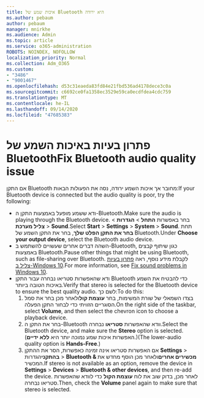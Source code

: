 ```yaml
---
title: איכות שמע של Bluetooth היא ירודה
ms.author: pebaum
author: pebaum
manager: mnirkhe
ms.audience: Admin
ms.topic: article
ms.service: o365-administration
ROBOTS: NOINDEX, NOFOLLOW
localization_priority: Normal
ms.collection: Adm_O365
ms.custom:
- "3486"
- "9001467"
ms.openlocfilehash: d53c31eaeda83fd84e21fbd536ad4178dece3c0a
ms.sourcegitcommit: c6692ce0fa1358ec3529e59ca0ecdfdea4cdc759
ms.translationtype: MT
ms.contentlocale: he-IL
ms.lasthandoff: 09/14/2020
ms.locfileid: "47685383"
---
```

# <a name="fix-bluetooth-audio-quality-issue"></a><span data-ttu-id="ac116-102">פתרון בעיות באיכות השמע של Bluetooth</span><span class="sxs-lookup"><span data-stu-id="ac116-102">Fix Bluetooth audio quality issue</span></span>

<span data-ttu-id="ac116-103">אם התקן Bluetooth מחובר אך איכות השמע ירודה, נסה את הפעולות הבאות:</span><span class="sxs-lookup"><span data-stu-id="ac116-103">If your Bluetooth device is connected but the audio quality is poor, try the following:</span></span>

- <span data-ttu-id="ac116-104">ודא ששמע מופעל באמצעות התקן ה-Bluetooth.</span><span class="sxs-lookup"><span data-stu-id="ac116-104">Make sure the audio is playing through the Bluetooth device.</span></span> <span data-ttu-id="ac116-105">בחר באפשרות **התחל**  >  **הגדרות**  >  **צליל מערכת**  >  **Sound**.</span><span class="sxs-lookup"><span data-stu-id="ac116-105">Select **Start** > **Settings** > **System** > **Sound**.</span></span> <span data-ttu-id="ac116-106">תחת **בחר את התקן הפלט שלך**, בחר את התקן השמע של Bluetooth.</span><span class="sxs-lookup"><span data-stu-id="ac116-106">Under **Choose your output device**, select the Bluetooth audio device.</span></span>
- <span data-ttu-id="ac116-107">השהה דברים אחרים שעשויים להשתמש ב-Bluetooth, כגון שיתוף קבצים באמצעות Bluetooth.</span><span class="sxs-lookup"><span data-stu-id="ac116-107">Pause other things that might be using Bluetooth, such as file-sharing over Bluetooth.</span></span> <span data-ttu-id="ac116-108">לקבלת מידע נוסף, ראה [פתרון בעיות צליל ב-Windows 10](https://support.microsoft.com/help/4520288/windows-10-fix-sound-problems).</span><span class="sxs-lookup"><span data-stu-id="ac116-108">For more information, see [Fix sound problems in Windows 10](https://support.microsoft.com/help/4520288/windows-10-fix-sound-problems).</span></span>
- <span data-ttu-id="ac116-109">ודא שהאפשרות סטריאו נבחרה עבור התקן Bluetooth כדי להבטיח את השמע באיכות הטובה ביותר.</span><span class="sxs-lookup"><span data-stu-id="ac116-109">Verify that stereo is selected for the Bluetooth device to ensure the best quality audio.</span></span> <span data-ttu-id="ac116-110">לשם כך:</span><span class="sxs-lookup"><span data-stu-id="ac116-110">To do this:</span></span> 
    1. <span data-ttu-id="ac116-111">בצדו השמאלי של שורת המשימות, בחר **עוצמת קול**ולאחר מכן בחר את סמל הסוגריים הזוויתי כדי לבחור התקן הפעלה.</span><span class="sxs-lookup"><span data-stu-id="ac116-111">On the right side of the taskbar, select **Volume**, and then select the chevron icon to choose a playback device.</span></span>
    2. <span data-ttu-id="ac116-112">בחר את התקן ה-Bluetooth וודא שהאפשרות **סטריאו** נבחרה.</span><span class="sxs-lookup"><span data-stu-id="ac116-112">Select the Bluetooth device, and make sure the **Stereo** option is selected.</span></span> <span data-ttu-id="ac116-113">(האפשרות איכות שמע נמוכה יותר היא **ללא ידיים**.)</span><span class="sxs-lookup"><span data-stu-id="ac116-113">(The lower-audio quality option is **Hands-Free**.)</span></span>
    3. <span data-ttu-id="ac116-114">אם האפשרות סטריאו אינה זמינה כאפשרות, הסר את ההתקן **Settings**  >  **בהתקני**הגדרות  >  **Bluetooth & מכשירים אחרים**ולאחר מכן הוסף מחדש את המכשיר.</span><span class="sxs-lookup"><span data-stu-id="ac116-114">If stereo is not available as an option, remove the device in **Settings** > **Devices** > **Bluetooth & other devices**, and then re-add the device.</span></span> <span data-ttu-id="ac116-115">לאחר מכן, בדוק שוב את לוח **עוצמת הקול** כדי לוודא שהאפשרות סטריאו נבחרה.</span><span class="sxs-lookup"><span data-stu-id="ac116-115">Then, check the **Volume** panel again to make sure that stereo is selected.</span></span>

